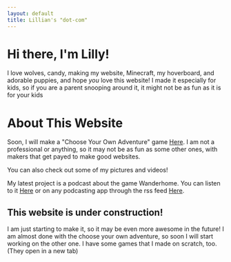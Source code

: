 ```yaml
---
layout: default
title: Lillian's "dot-com"
---
```


Hi there, I'm Lilly!
====================

I love wolves, candy, making my website, Minecraft, my hoverboard, and adorable puppies, and hope *you* love this website! I made it especially for kids, so if you are a parent snooping around it, it might not be as fun as it is for your kids

About This Website
==================

Soon, I will make a "Choose Your Own Adventure" game [Here](/game/start). I am not a professional or anything, so it may not be as fun as some other ones, with makers that get payed to make good websites.

You can also check out some of my pictures and videos!

My latest project is a podcast about the game Wanderhome. You can listen to it
[Here](/podcast) or on any podcasting app through the rss feed
[Here](/podcast/feed.xml).

This website is under construction!
-----------------------------------

I am just starting to make it, so it may be even more awesome in the future! I am almost done with the choose your own adventure, so soon I will start working on the other one. I have some games that I made on scratch, too. (They open in a new tab)
